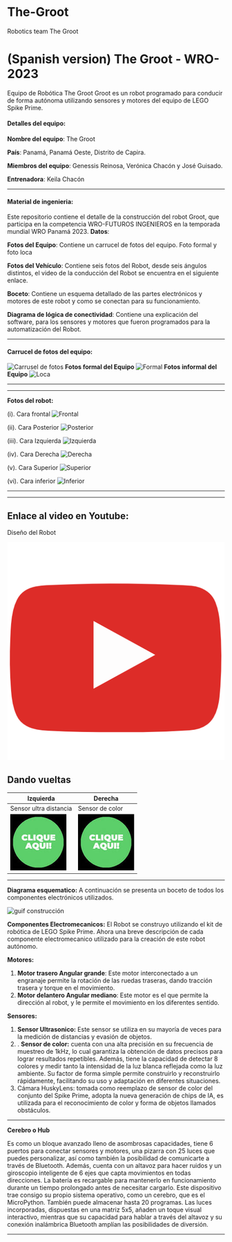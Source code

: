 # The-Groot
Robotics team The Groot
# (Spanish version) The Groot - WRO-2023
Equipo de Robótica The Groot
Groot es un robot programado para conducir de forma autónoma utilizando sensores y motores del equipo de LEGO Spike Prime.

#### Detalles del equipo:
**Nombre del equipo**: The Groot

**País**: Panamá, Panamá Oeste, Distrito de Capira.

**Miembros del equipo**: Genessis Reinosa, Verónica Chacón y José Guisado.

**Entrenadora**: Keila Chacón 

--------------------

#### Material de ingenieria:
Este repositorio contiene el detalle de la construcción del robot Groot, que participa en la competencia WRO-FUTUROS INGENIEROS en la temporada mundial WRO Panamá 2023.
**Datos**:

**Fotos del Equipo**: Contiene un carrucel de fotos del equipo.
                      Foto formal y foto loca 

**Fotos del Vehículo**: Contiene seis fotos del Robot, desde seis ángulos distintos, el video de la conducción del Robot se encuentra en el siguiente enlace.

**Boceto**: Contiene un esquema detallado de las partes electrónicos y motores de este robot y como se conectan para su funcionamiento. 

**Diagrama de lógica de conectividad**: Contiene una explicación del software, para los sensores y motores que fueron programados para la automatización del Robot.

---------

#### Carrucel de fotos del equipo:
![Carrusel de fotos ](https://github.com/ProfaKeila/The-Groot/assets/112026718/af9ee1f7-a4c2-4ad2-b629-48ccbaddd912)
**Fotos formal del Equipo**
![Formal](https://github.com/ProfaKeila/The-Groot/assets/112026718/a4da87f2-7b3a-4bbd-911e-92c6cf54db18)
**Fotos informal del Equipo**
![Loca](https://github.com/ProfaKeila/The-Groot/assets/112026718/63f75d30-57f7-45ae-bee4-7e51c4b50731)

------------------------------------
------------------------------------

**Fotos del robot:**

(i).	Cara frontal
![Frontal](https://github.com/ProfaKeila/The-Groot/assets/112026718/565fc0f3-e19c-48a5-89e7-a98349901c3d)


(ii).	Cara Posterior
![Posterior](https://github.com/ProfaKeila/The-Groot/assets/112026718/38068042-2f0f-4085-b71f-099bc75f4ae8)


(iii). Cara Izquierda
 ![Izquierda](https://github.com/ProfaKeila/The-Groot/assets/112026718/f1d17d99-e418-4d76-9f06-ac3a15a6f6fc)


(iv).	Cara Derecha
 ![Derecha](https://github.com/ProfaKeila/The-Groot/assets/112026718/485e9fe3-cf48-4354-907a-c4e386d851e8)


(v).	Cara Superior
 ![Superior](https://github.com/ProfaKeila/The-Groot/assets/112026718/c8c30534-8cb0-41ce-a1a0-20afed59f536)


(vi).	Cara inferior
![Inferior](https://github.com/ProfaKeila/The-Groot/assets/112026718/96e52935-4733-4316-a4c3-94e2697c4080)
  
------------------------------------------------
------------------------------------------------

## **Enlace al video en Youtube**:

Diseño del Robot

[![Explain](assets/545.png)](https://youtu.be/4QOwgeUl5-I?si=DpHX9Tr0fYKvHIKd)

**Dando vueltas**
-----------------------------------------------------
| Izquierda | Derecha|
| --- | --- |
| Sensor ultra distancia | Sensor de color |
| [![Left_Video](assets/GreenClick.jpeg)](https://youtu.be/OL6q9jEXpvs) | [![Left_Video](assets/GreenClick.jpeg)](https://youtu.be/B-SupTOlSe8) |
-----------------------------------------------------
**Diagrama esquematico:**
A continuación se presenta un boceto de todos los componentes electrónicos utilizados.

![guif construcción](https://github.com/ProfaKeila/The-Groot/assets/112026718/758c4512-ce66-49e6-b707-334bfb112501) 

**Componentes Electromecanicos:**
El Robot se construyo utilizando el kit de robótica de LEGO Spike Prime. Ahora una breve descripción de cada componente electromecanico utilizado para la creación de este robot autónomo.

**Motores:** 
1.	**Motor trasero Angular grande**: Este  motor interconectado a un engranaje  permite la rotación de las ruedas traseras, dando tracción trasera y torque en el movimiento.
2.	**Motor delantero Angular mediano**: Este motor es el que permite la dirección al robot, y le permite el movimiento en los diferentes sentido.

**Sensores:**
1.	**Sensor Ultrasonico:** Este sensor se utiliza en su mayoría de veces para la medición de distancias y evasión de objetos.
2.	.	**Sensor de color:** cuenta con una alta precisión en su frecuencia de muestreo de 1kHz, lo cual garantiza la obtención de datos precisos para lograr resultados repetibles. Además, tiene la capacidad de detectar 8 colores y medir tanto la intensidad de la luz blanca reflejada como la luz ambiente. Su factor de forma simple permite construirlo y reconstruirlo rápidamente, facilitando su uso y adaptación en diferentes situaciones.
3.	Cámara HuskyLens: tomada como reemplazo de sensor de color del conjunto del Spike Prime, adopta la nueva generación de chips de IA, es utilizada para el reconocimiento de color y forma de objetos llamados obstáculos.

----------------------------------------------------------
**Cerebro o Hub**

Es como un bloque avanzado lleno de asombrosas capacidades, tiene 6 puertos para conectar sensores y motores, una pizarra con 25 luces que puedes personalizar, así como también la posibilidad de comunicarte a través de Bluetooth. Además, cuenta con un altavoz para hacer ruidos y un giroscopio inteligente de 6 ejes que capta movimientos en todas direcciones.
La batería es recargable para mantenerlo en funcionamiento durante un tiempo prolongado antes de necesitar cargarlo. Este dispositivo trae consigo su propio sistema operativo, como un cerebro, que es el MicroPython. También puede almacenar hasta 20 programas.
Las luces incorporadas, dispuestas en una matriz 5x5, añaden un toque visual interactivo, mientras que su capacidad para hablar a través del altavoz y su conexión inalámbrica Bluetooth amplían las posibilidades de diversión.

----------------------------------------------------------

